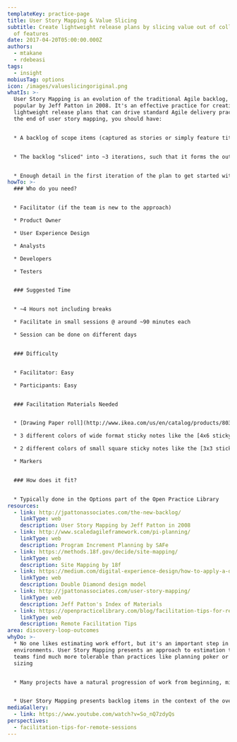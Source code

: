 ```yaml
---
templateKey: practice-page
title: User Story Mapping & Value Slicing
subtitle: Create lightweight release plans by slicing value out of collections
  of features
date: 2017-04-20T05:00:00.000Z
authors:
  - mtakane
  - rdebeasi
tags:
  - insight
mobiusTag: options
icon: /images/valueslicingoriginal.png
whatIs: >-
  User Story Mapping is an evolution of the traditional Agile backlog, made
  popular by Jeff Patton in 2008. It's an effective practice for creating
  lightweight release plans that can drive standard Agile delivery practices. At
  the end of user story mapping, you should have:


  * A backlog of scope items (captured as stories or simply feature titles) the team believes can be delivered in the planning window. This means some items will be placed out of scope


  * The backlog "sliced" into ~3 iterations, such that it forms the outline of plan


  * Enough detail in the first iteration of the plan to get started with the work
howTo: >-
  ### Who do you need?


  * Facilitator (if the team is new to the approach)

  * Product Owner

  * User Experience Design

  * Analysts

  * Developers

  * Testers


  ### Suggested Time


  * ~4 Hours not including breaks

  * Facilitate in small sessions @ around ~90 minutes each

  * Session can be done on different days


  ### Difficulty


  * Facilitator: Easy

  * Participants: Easy


  ### Facilitation Materials Needed


  * [Drawing Paper roll](http://www.ikea.com/us/en/catalog/products/80324072/). Stickies tend to fall off walls otherwise.

  * 3 different colors of wide format sticky notes like the [4x6 sticky notes](https://www.amazon.com/Post-Sticky-Janeiro-Collection-4621-SSAU/dp/B001UXFT70)

  * 2 different colors of small square sticky notes like the [3x3 sticky notes](https://www.amazon.com/dp/B01N1UE0JY?psc=1)

  * Markers


  ### How does it fit?


  * Typically done in the Options part of the Open Practice Library
resources:
  - link: http://jpattonassociates.com/the-new-backlog/
    linkType: web
    description: User Story Mapping by Jeff Patton in 2008
  - link: http://www.scaledagileframework.com/pi-planning/
    linkType: web
    description: Program Increment Planning by SAFe
  - link: https://methods.18f.gov/decide/site-mapping/
    linkType: web
    description: Site Mapping by 18f
  - link: https://medium.com/digital-experience-design/how-to-apply-a-design-thinking-hcd-ux-or-any-creative-process-from-scratch-b8786efbf812
    linkType: web
    description: Double Diamond design model
  - link: http://jpattonassociates.com/user-story-mapping/
    linkType: web
    description: Jeff Patton's Index of Materials
  - link: https://openpracticelibrary.com/blog/facilitation-tips-for-remote-sessions/
    linkType: web
    description: Remote Facilitation Tips
area: discovery-loop-outcomes
whyDo: >-
  * No one likes estimating work effort, but it's an important step in many
  environments. User Story Mapping presents an approach to estimation that many
  teams find much more tolerable than practices like planning poker or t-shirt
  sizing


  * Many projects have a natural progression of work from beginning, middle to end. This progression is often lost in a traditional flat backlog. User Story Mapping captures this information with a lightweight mechanism to plan out more than one iteration (i.e. an Agile release plan)


  * User Story Mapping presents backlog items in the context of the overall business process so you don't lose sight of "the big picture", a common pitfall in Scrum projects
mediaGallery:
  - link: https://www.youtube.com/watch?v=So_nQ7zdyQs
perspectives:
  - facilitation-tips-for-remote-sessions
---
```

